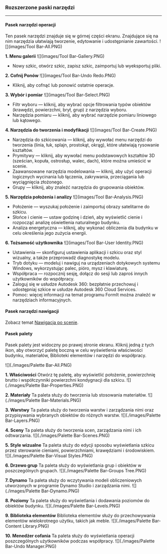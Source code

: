 ### Rozszerzone paski narzędzi
---

#### Pasek narzędzi operacji
Ten pasek narzędzi znajduje się w górnej części ekranu. Znajdujące się na nim narzędzia ułatwiają tworzenie, edytowanie i udostępnianie zawartości.
![](images/Tool Bar-All.PNG)

**1. Menu galerii**
![](images/Tool Bar-Gallery.PNG)
- Nowy szkic, otwórz szkic, zapisz szkic, zaimportuj lub wyeksportuj pliki.

**2. Cofnij Ponów**
![](images/Tool Bar-Undo Redo.PNG)
- Kliknij, aby cofnąć lub ponowić ostatnie operacje.

**3. Wybór i pomiar**
![](images/Tool Bar-Select.PNG)
- Filtr wyboru — kliknij, aby wybrać opcje filtrowania typów obiektów (krawędzi, powierzchni, brył, grup) z narzędzia wyboru.
- Narzędzia pomiaru — kliknij, aby wybrać narzędzie pomiaru liniowego lub kątowego.

**4. Narzędzia do tworzenia i modyfikacji**
![](images/Tool Bar-Create.PNG)
- Narzędzia do szkicowania — kliknij, aby wywołać menu narzędzi do tworzenia (linia, łuk, splajn, prostokąt, okrąg), które ułatwiają rysowanie kształtów.
- Prymitywy — kliknij, aby wywołać menu podstawowych kształtów 3D (sześcian, kopuła, ostrosłup, walec, dach), które można umieścić w scenie.
- Zaawansowane narzędzia modelowania — kliknij, aby użyć operacji logicznych wycinania lub łączenia, zakrywania, przeciągania lub wyciągnięcia złożonego.
- Grupy — kliknij, aby znaleźć narzędzia do grupowania obiektów.

**5. Narzędzia położenia i analizy**
![](images/Tool Bar-Analysis.PNG)
- Położenie — wyszukaj położenie i zaimportuj obrazy satelitarne do szkicu.
- Słońce i cienie — ustaw godzinę i dzień, aby wyświetlić cienie i rozpocząć analizę oświetlenia naturalnego budynku.
- Analiza energetyczna — kliknij, aby wykonać obliczenia dla budynku w celu określenia jego zużycia energii.

**6. Tożsamość użytkownika**
![](images/Tool Bar-User Identity.PNG)
- Ustawienia — skonfiguruj ustawienia aplikacji i szkicu oraz styl wizualny, a także przeprowadź diagnostykę modelu.
- Tryb dotyku — modeluj i nawiguj na urządzeniach dotykowych systemu Windows, wykorzystując palec, pióro, mysz i klawiaturę.
- Współpraca — rozpocznij sesję, dołącz do sesji lub zaproś innych użytkowników do współpracy.
- Zaloguj się w usłudze Autodesk 360: bezpłatnie przechowuj i udostępniaj szkice w usłudze Autodesk 360 Cloud Services.
- Pomoc: więcej informacji na temat programu FormIt można znaleźć w narzędziach informacyjnych.

#### Pasek narzędzi nawigacji
Zobacz temat [Nawigacja po scenie](../formit-introduction/navigating-the-scene.md).

#### Pasek palety
Pasek palety jest widoczny po prawej stronie ekranu. Kliknij jedną z tych ikon, aby otworzyć paletę boczną w celu wyświetlenia właściwości budynku, materiałów, Biblioteki elementów i narzędzi do współpracy.

![](./images/Palette Bar-All.PNG)

**1. Właściwości** Otwórz tę paletę, aby wyświetlić położenie, powierzchnię brutto i współczynniki powierzchni kondygnacji dla szkicu.
![](./images/Palette Bar-Properties.PNG)

**2. Materiały** Ta paleta służy do tworzenia lub stosowania materiałów.
![](./images/Palette Bar-Materials.PNG)

**3. Warstwy** Ta paleta służy do tworzenia warstw i zarządzania nimi oraz przypisywania wybranych obiektów do różnych warstw.
![](./images/Palette Bar-Layers.PNG)

**4. Sceny** Ta paleta służy do tworzenia scen, zarządzania nimi i ich odtwarzania.
![](./images/Palette Bar-Scenes.PNG)

**5. Style wizualne** Ta paleta służy do edycji sposobu wyświetlania szkicu przez sterowanie cieniami, powierzchniami, krawędziami i środowiskiem. <br> ![](./images/Palette Bar-Visual Styles.PNG)

**6. Drzewo grup** Ta paleta służy do wyświetlania grup i obiektów w poszczególnych grupach.
![](./images/Palette Bar-Groups Tree.PNG)

**7. Dynamo** Ta paleta służy do wczytywania modeli obliczeniowych utworzonych w programie Dynamo Studio i zarządzania nimi.
![](./images/Palette Bar-Dynamo.PNG)

**8. Poziomy** Ta paleta służy do wyświetlania i dodawania poziomów do obiektów budynku.
![](./images/Palette Bar-Levels.PNG)

**9. Biblioteka elementów** Biblioteka elementów służy do przechowywania elementów wielokrotnego użytku, takich jak meble.
![](./images/Palette Bar-Content Library.PNG)

**10. Menedżer cofania** Ta paleta służy do wyświetlania operacji poszczególnych użytkowników podczas współpracy.
![](./images/Palette Bar-Undo Manager.PNG)